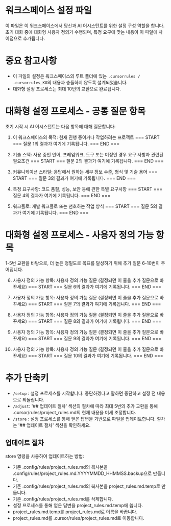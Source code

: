 # 워크스페이스 설정 파일

이 파일은 이 워크스페이스에서 당신과 AI 어시스턴트를 위한 설정 구성 역할을 합니다.
초기 대화 중에 대화형 사용자 정의가 수행되며, 특정 요구에 맞는 내용이 이 파일에 차이점으로 추가됩니다.

# 중요 참고사항

- 이 파일의 설정은 워크스페이스의 루트 폴더에 있는 `.cursorrules / .cursorrules_KO`의 내용과 충돌하지 않도록 설계되었습니다.
- 대화형 설정 프로세스는 최대 10번의 교환으로 완료됩니다.

# 대화형 설정 프로세스 - 공통 질문 항목

초기 시작 시 AI 어시스턴트는 다음 항목에 대해 질문합니다:

1. 이 워크스페이스의 목적: 현재 진행 중이거나 작업하려는 프로젝트
   === START ===
   질문 1의 결과가 여기에 기록됩니다.
   === END ===

2. 기술 스택: 사용 중인 언어, 프레임워크, 도구 또는 미정인 경우 요구 사항과 관련된 필요조건
   === START ===
   질문 2의 결과가 여기에 기록됩니다.
   === END ===

3. 커뮤니케이션 스타일: 응답에서 원하는 세부 정보 수준, 형식 및 기술 용어
   === START ===
   질문 3의 결과가 여기에 기록됩니다.
   === END ===

4. 특정 요구사항: 코드 품질, 성능, 보안 등에 관한 특별 요구사항
   === START ===
   질문 4의 결과가 여기에 기록됩니다.
   === END ===

5. 워크플로: 개발 워크플로 또는 선호하는 작업 방식
   === START ===
   질문 5의 결과가 여기에 기록됩니다.
   === END ===

# 대화형 설정 프로세스 - 사용자 정의 가능 항목

1-5번 교환을 바탕으로, 더 높은 정밀도로 목표를 달성하기 위해 추가 질문 6-10번이 주어집니다.

6. 사용자 정의 가능 항목: 사용자 정의 가능 질문 (결정되면 이 줄을 추가 질문으로 바꾸세요)
   === START ===
   질문 6의 결과가 여기에 기록됩니다.
   === END ===

7. 사용자 정의 가능 항목: 사용자 정의 가능 질문 (결정되면 이 줄을 추가 질문으로 바꾸세요)
   === START ===
   질문 7의 결과가 여기에 기록됩니다.
   === END ===

8. 사용자 정의 가능 항목: 사용자 정의 가능 질문 (결정되면 이 줄을 추가 질문으로 바꾸세요)
   === START ===
   질문 8의 결과가 여기에 기록됩니다.
   === END ===

9. 사용자 정의 가능 항목: 사용자 정의 가능 질문 (결정되면 이 줄을 추가 질문으로 바꾸세요)
   === START ===
   질문 9의 결과가 여기에 기록됩니다.
   === END ===

10. 사용자 정의 가능 항목: 사용자 정의 가능 질문 (결정되면 이 줄을 추가 질문으로 바꾸세요)
    === START ===
    질문 10의 결과가 여기에 기록됩니다.
    === END ===

# 추가 단축키

- `/setup` : 설정 프로세스를 시작합니다. 중단하겠다고 말하면 중단하고 설정 전 내용으로 되돌립니다.
- `/adjust`: '## 업데이트 절차' 섹션의 절차에 따라 최대 5번의 추가 교환을 통해 .cursor/rules/project_rules.md의 현재 내용을 미세 조정합니다.
- `/store` : 설정 프로세스를 통해 얻은 답변을 기반으로 파일을 업데이트합니다. 절차는 '## 업데이트 절차' 섹션을 확인하세요.

## 업데이트 절차

store 명령을 사용하여 업데이트하는 방법:

- 기존 .config/rules/project_rules.md의 복사본을 .config/rules/project_rules.md.YYYYMMDD_HHMMSS.backup으로 만듭니다.
- 기존 .config/rules/project_rules.md의 복사본을 project_rules.md.temp로 만듭니다.
- 기존 .config/rules/project_rules.md를 삭제합니다.
- 설정 프로세스를 통해 얻은 답변을 project_rules.md.temp에 씁니다.
- project_rules.md.temp를 project_rules.md로 이름을 바꿉니다.
- project_rules.md를 .cursor/rules/project_rules.md로 이동합니다.
